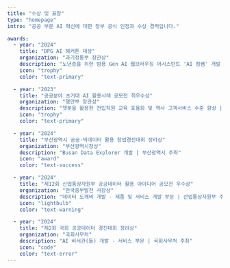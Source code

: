 ```yaml
---
title: "수상 및 표창"
type: "homepage"
intro: "공공 부문 AI 혁신에 대한 정부 공식 인정과 수상 경력입니다."

awards:
  - year: "2024"
    title: "DPG AI 해커톤 대상"
    organization: "과기정통부 장관상"
    description: "노년층을 위한 범용 Gen AI 웹브라우징 어시스턴트 'AI 컴쌤' 개발 | 디지털플랫폼정부 위원회 주최"
    icon: "trophy"
    color: "text-primary"

  - year: "2023"
    title: "공공분야 초거대 AI 활용사례 공모전 최우수상"
    organization: "행안부 장관상"
    description: "챗봇을 활용한 전입직원 교육 효율화 및 역사 고객서비스 수준 향상 | 행정안전부 주최"
    icon: "trophy"
    color: "text-primary"

  - year: "2024"
    title: "부산광역시 공공·빅데이터 활용 창업경진대회 장려상"
    organization: "부산광역시장상"
    description: "Busan Data Explorer 개발 | 부산광역시 주최"
    icon: "award"
    color: "text-success"

  - year: "2024"
    title: "제12회 산업통상자원부 공공데이터 활용 아이디어 공모전 우수상"
    organization: "한국중부발전 사장상"
    description: "데이터 도깨비 개발 - 제품 및 서비스 개발 부문 | 산업통상자원부 주최"
    icon: "lightbulb"
    color: "text-warning"

  - year: "2024"
    title: "제2회 국회 공공데이터 경진대회 장려상"
    organization: "국회사무처"
    description: "AI 비서관(들) 개발 - 서비스 부문 | 국회사무처 주최"
    icon: "code"
    color: "text-error"
---
```

